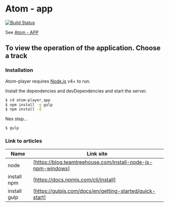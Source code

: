 # Atom - app

[![Build Status](https://travis-ci.org/joemccann/dillinger.svg?branch=master)](https://feniks212.github.io/atom-player_app/app/)

See [Atom - APP](https://feniks212.github.io/atom-player_app/app/)

## To view the operation of the application. Choose a track

### Installation

Atom-player requires [Node.js](https://nodejs.org/) v4+ to run.

Install the dependencies and devDependencies and start the server.

```sh
$ cd atom-player_app
$ npm install -g gulp
$ npm install -d
```

Nex step...

```sh
$ gulp
```

### Link to articles
| Name | Link site |
| ------ | ------ |
|node|[https://blog.teamtreehouse.com/install-node-js-npm-windows]|
|install npm|[https://docs.npmjs.com/cli/install]|
|install gulp|[https://gulpjs.com/docs/en/getting-started/quick-start]|